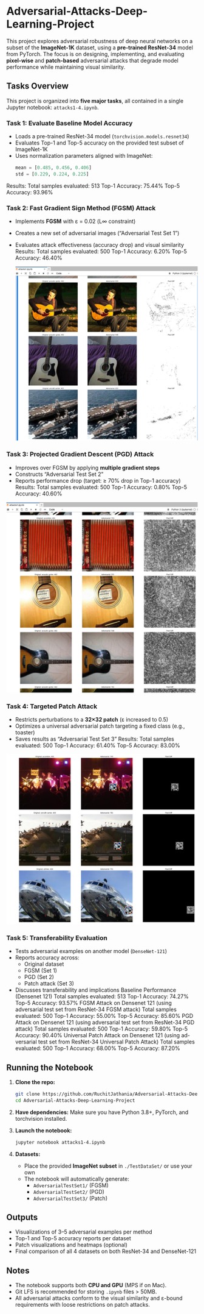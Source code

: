 # Adversarial-Attacks-Deep-Learning-Project
This project explores adversarial robustness of deep neural networks on a subset of the **ImageNet-1K** dataset, using a **pre-trained ResNet-34** model from PyTorch. The focus is on designing, implementing, and evaluating **pixel-wise** and **patch-based** adversarial attacks that degrade model performance while maintaining visual similarity.

## Tasks Overview

This project is organized into **five major tasks**, all contained in a single Jupyter notebook: `attacks1-4.ipynb`.

### Task 1: **Evaluate Baseline Model Accuracy**
- Loads a pre-trained ResNet-34 model (`torchvision.models.resnet34`)
- Evaluates Top-1 and Top-5 accuracy on the provided test subset of ImageNet-1K
- Uses normalization parameters aligned with ImageNet:
  ```python
  mean = [0.485, 0.456, 0.406]
  std = [0.229, 0.224, 0.225]
  ```
Results:
  Total samples evaluated: 513
  Top-1 Accuracy: 75.44%
  Top-5 Accuracy: 93.96%

### Task 2: **Fast Gradient Sign Method (FGSM) Attack**
- Implements **FGSM** with ε = 0.02 (L∞ constraint)
- Creates a new set of adversarial images (“Adversarial Test Set 1”)
- Evaluates attack effectiveness (accuracy drop) and visual similarity
Results:
  Total samples evaluated: 500
  Top-1 Accuracy: 6.20%
  Top-5 Accuracy: 46.40%
  
  ![fgsm_examples1.png](https://github.com/RuchitJathania/Adversarial-Attacks-Deep-Learning-Project/blob/main/fgsm_examples1.png)


### Task 3: **Projected Gradient Descent (PGD) Attack**
- Improves over FGSM by applying **multiple gradient steps**
- Constructs “Adversarial Test Set 2”
- Reports performance drop (target: ≥ 70% drop in Top-1 accuracy)
Results:
  Total samples evaluated: 500
  Top-1 Accuracy: 0.80%
  Top-5 Accuracy: 40.60%
  
![(iterarive_fgsm_examples1.png)](https://github.com/RuchitJathania/Adversarial-Attacks-Deep-Learning-Project/blob/main/iterarive_fgsm_examples1.png)

### Task 4: **Targeted Patch Attack**
- Restricts perturbations to a **32×32 patch** (ε increased to 0.5)
- Optimizes a universal adversarial patch targeting a fixed class (e.g., toaster)
- Saves results as “Adversarial Test Set 3”
Results:
  Total samples evaluated: 500
  Top-1 Accuracy: 61.40%
  Top-5 Accuracy: 83.00%
  
![](https://github.com/RuchitJathania/Adversarial-Attacks-Deep-Learning-Project/blob/main/patch_attack_examples.png)
### Task 5: **Transferability Evaluation**
- Tests adversarial examples on another model (`DenseNet-121`)
- Reports accuracy across:
  - Original dataset
  - FGSM (Set 1)
  - PGD (Set 2)
  - Patch attack (Set 3)
- Discusses transferability and implications
Baseline Performance (Densenet 121)
  Total samples evaluated: 513
  Top-1 Accuracy: 74.27%
  Top-5 Accuracy: 93.57%
FGSM Attack on Densenet 121 (using adversarial test
set from ResNet-34 FGSM attack)
  Total samples evaluated: 500
  Top-1 Accuracy: 55.00%
  Top-5 Accuracy: 85.60%
PGD Attack on Densenet 121 (using adversarial test
set from ResNet-34 PGD attack)
  Total samples evaluated: 500
  Top-1 Accuracy: 59.80%
  Top-5 Accuracy: 90.40%
Universal Patch Attack on Densenet 121 (using ad-
versarial test set from ResNet-34 Universal Patch Attack)
  Total samples evaluated: 500
  Top-1 Accuracy: 68.00%
  Top-5 Accuracy: 87.20%


## Running the Notebook

1. **Clone the repo:**
   ```bash
   git clone https://github.com/RuchitJathania/Adversarial-Attacks-Deep-Learning-Project.git
   cd Adversarial-Attacks-Deep-Learning-Project
   ```

2. **Have dependencies:**
   Make sure you have Python 3.8+, PyTorch, and torchvision installed.

3. **Launch the notebook:**
   ```bash
   jupyter notebook attacks1-4.ipynb
   ```

4. **Datasets:**
   - Place the provided **ImageNet subset** in `./TestDataSet/` or use your own
   - The notebook will automatically generate:
     - `AdversarialTestSet1/` (FGSM)
     - `AdversarialTestSet2/` (PGD)
     - `AdversarialTestSet3/` (Patch)

## Outputs

- Visualizations of 3–5 adversarial examples per method
- Top-1 and Top-5 accuracy reports per dataset
- Patch visualizations and heatmaps (optional)
- Final comparison of all 4 datasets on both ResNet-34 and DenseNet-121

## Notes

- The notebook supports both **CPU and GPU** (MPS if on Mac).
- Git LFS is recommended for storing `.ipynb` files > 50MB.
- All adversarial attacks conform to the visual similarity and ε-bound requirements with loose restrictions on patch attacks.
